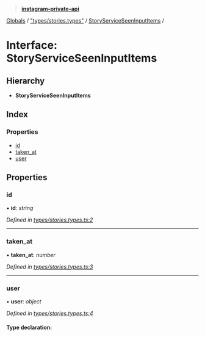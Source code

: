 > **[instagram-private-api](../README.md)**

[Globals](../README.md) / ["types/stories.types"](../modules/_types_stories_types_.md) / [StoryServiceSeenInputItems](_types_stories_types_.storyserviceseeninputitems.md) /

# Interface: StoryServiceSeenInputItems

## Hierarchy

* **StoryServiceSeenInputItems**

## Index

### Properties

* [id](_types_stories_types_.storyserviceseeninputitems.md#id)
* [taken_at](_types_stories_types_.storyserviceseeninputitems.md#taken_at)
* [user](_types_stories_types_.storyserviceseeninputitems.md#user)

## Properties

###  id

• **id**: *string*

*Defined in [types/stories.types.ts:2](https://github.com/dilame/instagram-private-api/blob/01eb399/src/types/stories.types.ts#L2)*

___

###  taken_at

• **taken_at**: *number*

*Defined in [types/stories.types.ts:3](https://github.com/dilame/instagram-private-api/blob/01eb399/src/types/stories.types.ts#L3)*

___

###  user

• **user**: *object*

*Defined in [types/stories.types.ts:4](https://github.com/dilame/instagram-private-api/blob/01eb399/src/types/stories.types.ts#L4)*

#### Type declaration: